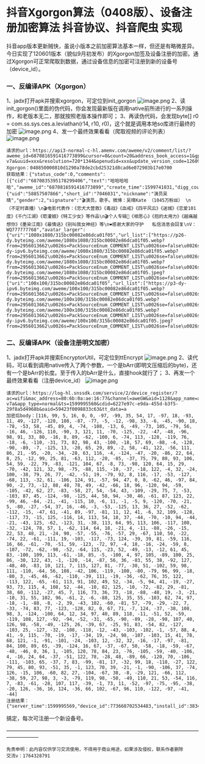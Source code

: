 # 抖音Xgorgon算法（0408版）、设备注册加密算法 抖音协议、抖音爬虫 实现

抖音app版本更新贼快，虽说小版本之前加密算法基本一样，但还是有略微差异。今日实现了120601版本（貌似9月初发布）的Xgorgon加签及设备注册的加密。通过Xgorgon可正常爬取到数据，通过设备信息的加密可注册到新的设备号（device_id）。

### 一、反编译APK（Xgorgon）
1、jadx打开apk并搜索xgorgon，可定位到init_gorgon
![image.png](https://cdn.nlark.com/yuque/0/2020/png/97322/1606958733618-cdfa6939-1148-431d-94e7-5a521b56fd47.png#align=left&display=inline&height=634&name=image.png&originHeight=1268&originWidth=2680&size=592174&status=done&style=none&width=1340)
2、读init_gorgon()里面的伪代码，你会发现最新版在调用native前所进行的一系列操作，和老版本无二，那就按照老版本操作即可；
3、再读伪代码，会发现byte[] r0 = com.ss.sys.ces.a.leviathan(r14, r10, r0)，这个就是调用本地so库进行最终的加密
![image.png](https://cdn.nlark.com/yuque/0/2020/png/97322/1606958745006-e3cf02a5-9495-48be-a64f-27c5897f8fff.png#align=left&display=inline&height=629&name=image.png&originHeight=1258&originWidth=2670&size=653595&status=done&style=none&width=1335)
4、发一个最终效果看看（爬取视频的评论列表）
![image.png](https://cdn.nlark.com/yuque/0/2020/png/97322/1606958756834-0294796f-d1ad-4959-af2a-5cbfccf8d494.png#align=left&display=inline&height=560&name=image.png&originHeight=1120&originWidth=2578&size=462596&status=done&style=none&width=1289)
```
请求的url：https://api3-normal-c-hl.amemv.com/aweme/v2/comment/list/?aweme_id=6870816591416773899&cursor=0&count=20&address_book_access=1&gps_access=1&forward_page_type=1&channel_id=0&city=530100&hotsoon_filtered_count=0&hotsoon_has_more=0&follower_count=0&is_familiar=0&page_source=0&user_avatar_shrink=64_64&storage_type=2&manifest_version_code=120601&_rticket=1599995937170&app_type=normal&iid=xxx&channel=aweGW&device_type=Redmi+6A&language=zh&cpu_support64=false&host_abi=armeabi-v7a&uuid=xxx&resolution=720*1344&openudid=xxx&update_version_code=12609900&cdid=xxx&appTheme=dark&os_api=27&mac_address=xxx&dpi=320&oaid=xxx&ac=wifi&device_id=xxx&os_version=8.1.0&version_code=120600&app_name=aweme&version_name=12.6.0&device_brand=xiaomi&ssmix=a&device_platform=android&aid=1128&ts=1599995937
Xgorgon：040850000810d1290a78de2cbd25321d8cad6e072903b17e0700
获取结果：{"status_code":0,"comments":[{"cid":"6870835395178299406","text":"哈哈哈哈哈","aweme_id":"6870816591416773899","create_time":1599741031,"digg_count":379672,"status":1,"user":{"uid":"58857507866","short_id":"7046031","nickname":"演员吴晴","gender":2,"signature":"🎬演员，歌手。微博：吴晴Kate （1045万粉丝） \n（不定时直播）\n🎬电影代表作：《忠犬大营救》《毒战》《血戒》《四平风云》《迷城》《恋爱101度》《千门江湖》《荀灌娘》《特工少女》等作品\n🎬个人专辑💽《相思心》《抱的太用力》《越痛越想你》《墨染江南》《最情话》《别叫我女神经》等\n❤️感谢大家的守护   私信消息会回复\nV：WQ777777768","avatar_larger":{"uri":"1080x1080/315bc00082e86dca01f05","url_list":["https://p26-dy.byteimg.com/aweme/1080x1080/315bc00082e86dca01f05.webp?from=2956013662\u0026s=PackSourceEnum_COMMENT_LIST\u0026se=false\u0026sh=\u0026sc=avatar\u0026l=202009131919050100280680780B463AF3","https://p1-dy-ipv6.byteimg.com/aweme/1080x1080/315bc00082e86dca01f05.webp?from=2956013662\u0026s=PackSourceEnum_COMMENT_LIST\u0026se=false\u0026sh=\u0026sc=avatar\u0026l=202009131919050100280680780B463AF3","https://p29-dy.byteimg.com/aweme/1080x1080/315bc00082e86dca01f05.webp?from=2956013662\u0026s=PackSourceEnum_COMMENT_LIST\u0026se=false\u0026sh=\u0026sc=avatar\u0026l=202009131919050100280680780B463AF3","https://p26-dy.byteimg.com/aweme/1080x1080/315bc00082e86dca01f05.jpeg?from=2956013662\u0026s=PackSourceEnum_COMMENT_LIST\u0026se=false\u0026sh=\u0026sc=avatar\u0026l=202009131919050100280680780B463AF3"],"width":720,"height":720},"avatar_thumb":{"uri":"100x100/315bc00082e86dca01f05","url_list":["https://p3-dy-ipv6.byteimg.com/aweme/100x100/315bc00082e86dca01f05.webp?from=2956013662\u0026s=PackSourceEnum_COMMENT_LIST\u0026se=false\u0026sh=\u0026sc=avatar\u0026l=202009131919050100280680780B463AF3","https://p29-dy.byteimg.com/aweme/100x100/315bc00082e86dca01f05.webp?from=2956013662\u0026s=PackSourceEnum_COMMENT_LIST\u0026se=false\u0026sh=\u0026sc=avatar\u0026l=202009131919050100280680780B463AF3","https://p26-dy.byteimg.com/aweme/100x100/315bc00082e86dca01f05.webp?from=2956013662\u0026s=PackSourceEnum_COMMENT_LIST\u0026se=false\u0026sh=\u0026sc=avatar\u0026l=202009131919050100280680780B463AF3","https://p3-dy-ipv6.byteimg.com/aweme/100x100/315bc00082e86dca01f05.jpeg?from=2956013662\u0026s=PackSourceEnum_COMMENT_LIST\u0026se=false\u0026sh=\u0026sc=avatar\u0026l=202009131919050100280680780B463AF3"],"width":720,"height":720},"avatar_medium":
```

### 二、反编译APK（设备注册明文加密）
1、jadx打开apk并搜索EncryptorUtil，可定位到ttEncrypt
![image.png](https://cdn.nlark.com/yuque/0/2020/png/97322/1606958783798-3f88da1c-0535-4b4f-983e-f852e5b992e9.png#align=left&display=inline&height=635&name=image.png&originHeight=1270&originWidth=2660&size=499345&status=done&style=none&width=1330)
2、读代码，可以看到调用native传入了两个参数，一个是bArr(即明文压缩后的byte)，还有一个是bArr的长度。至于传入的bArr是什么，直接hook就行了；
3、再发一个最终效果看看（注册device_id）
![image.png](https://cdn.nlark.com/yuque/0/2020/png/97322/1606958796779-a8db4978-552d-41eb-975d-c10289304e9b.png#align=left&display=inline&height=455&name=image.png&originHeight=910&originWidth=2058&size=359865&status=done&style=none&width=1029)
```
请求的url：https://log-hl.snssdk.com/service/2/device_register/?ac=wifi&mac_address=80:6b:0a:ae:16:77&channel=aweGW&aid=1128&app_name=aweme&version_code=120000&version_name=12.0.0&device_platform=android&ssmix=a&device_type=Redmi+6A&device_brand=xiaomi&language=zh&os_api=27&os_version=8.1.0&uuid=867986272266552&openudid=086ea119dc4c389e&manifest_version_code=120001&resolution=720*1344&dpi=320&update_version_code=12009900&_rticket=1599995560251&storage_type=2&appTheme=dark&cpu_support64=false&host_abi=armeabi-v7a&app_type=normal&ts=1599995560&cdid=6227e97c-e9da-455d-b3f5-29f8a5d4968b&oaid=59423f0098833c63&tt_data=a
加密后body：[116, 99, 5, 16, 0, 0, -97, -99, 35, 54, 17, -97, 18, -93, 11, 49, -127, -128, 108, -87, -77, -5, -12, -98, 33, -6, -45, -90, 18, -78, -53, 58, -45, 89, 4, -74, -108, -13, 6, -49, -73, 105, -79, 56, -16, 46, -126, 110, -90, 3, 121, 11, -70, -125, -22, -47, -48, -96, 98, 91, 33, 80, -16, 8, 89, -62, -100, 6, -74, 113, -128, -119, 76, -18, -6, -110, -31, 73, 82, 98, 43, -100, -18, 57, 69, -88, -4, -128, -90, -89, -7, -125, 13, -20, 65, 29, 89, -2, 58, -41, 122, -56, 111, 86, 21, -95, -20, -34, -28, 63, 116, -4, -124, -47, -20, -86, 22, 64, 8, 25, -12, 99, 25, 81, -63, 112, -20, -85, -37, 75, 79, 80, 93, 106, 54, 59, -22, 79, -83, -121, 104, 67, -8, 73, -98, 120, 64, 15, 29, -70, -42, 121, 32, 98, -75, -88, 115, -10, -37, -18, 122, -4, 32, -24, 100, -38, 79, 26, 77, -42, -51, 19, -79, 92, 8, 116, -17, -53, -127, -68, 113, -32, 61, -106, 124, 91, -57, 94, 47, 0, 8, -62, 46, -97, 84, 90, -2, 73, -12, 88, 48, 78, 49, -42, -66, 18, 96, -120, 94, -59, -105, -42, 62, 27, -83, -58, 27, 54, -54, 43, -109, -29, 75, 7, -53, -103, 87, 45, -124, -98, -125, 44, 58, 94, -30, 46, -61, 87, 123, 22, -99, 46, -84, -21, -41, -115, 10, -6, 11, -1, -5, 9, -120, -70, -21, 5, -80, -27, -54, 37, 16, -46, -3, -53, -125, 13, 36, 27, -52, -62, -112, -15, -47, 61, -41, 89, -97, -81, 11, 12, 41, -6, 32, 109, -128, -117, 73, -15, 125, -116, 14, 113, 54, 18, 37, -44, -70, -10, 94, -44, -21, -43, 125, -62, -123, 31, -38, 113, 64, 95, 113, 106, -117, 100, -32, -124, 78, 57, 1, -62, 114, 64, 18, -21, 4, -11, -88, -26, -15, 22, 53, 48, 21, -24, 90, -57, -55, -76, -57, 29, -67, 110, 50, -22, -74, 22, -61, -111, 19, -103, -117, -73, 124, -39, 39, 81, -59, 116, 16, 66, -61, -70, -51, 59, -123, -72, 97, -4, 18, -16, -24, -59, 8, -107, -72, -62, -98, -52, -64, 115, -23, 52, -49, -13, -12, 61, 45, 83, -100, 109, 113, -61, -18, 85, -5, -100, 4, 97, 105, -89, 100, 25, 86, -30, 122, 43, -1, -120, -14, -87, 56, 36, -83, 55, 38, -92, 127, -48, 40, -83, 10, 121, 7, 115, 127, 81, -77, -30, 51, -102, 59, 98, 111, -110, -64, 56, 108, -42, 106, -119, -100, -80, -79, 96, 99, -18, -80, 3, -45, 46, -62, -110, -39, 111, -19, -36, -62, 76, 35, 122, -113, 122, -65, -61, 113, 91, 102, 49, 52, -34, -5, 94, 41, -19, -27, 93, 73, 115, 4, 108, 52, -44, -10, 82, 125, -10, -72, -82, 29, -81, 38, 60, -112, -27, 45, 7, 116, 73, 36, 73, -18, -88, -48, 19, -3, -21, -10, 31, 55, 102, 96, -61, 2, -6, -88, 125, 35, 55, -103, 62, 74, 97, -18, -1, -88, -8, -2, 39, -43, 102, -60, -81, 57, -79, -29, -22, 7, -33, -74, 83, 77, -123, -128, 82, 0, 67, 71, -7, 124, -37, -38, 108, 98, 3, -124, -100, 64, 12, 34, 97, 40, 89, 118, -11, -51, 52, -59, -119, 108, 127, -92, -94, -52, -31, -65, -90, -89, -28, -98, 107, 40, 126, 98, -58, -49, -125, 26, -39, 67, -25, 91, 83, -54, 82, -127, -103, 25, -127, -32, -108, -118, -12, -43, -103, -102, -1, -57, 88, 4, 41, -9, 115, -70, -19, -17, -34, 19, -24, 98, -107, -103, 15, 41, 78, 68, 121, -1, -91, -101, -24, -103, 12, -32, 32, -16, -17, -97, -81, 84, 100, 89, 65, -39, -124, 16, 67, -37, -67, 50, -58, -18, -59, -67, -48, -46, 0, 36, 1, -105, 120, 78, 84, 23, -76, -105, -59, -40, -106, 4, -16, 24, 64, -37, -51, 122, 78, -28, 48, -89, 66, -120, 70, -106, -111, -103, 65, -37, 7, 83, -99, -81, 17, -32, 99, 18, -118, -27, 122, 79, 45, 80, 93, -51, 35, -1, 123, 70, 39, -21, -1, -90, -106, 37, -74, 126, -15, 106, -60, 82, 27, -104, -67, 38, -8, -29, 121, -66, 112, -38, 59, 27, 98, 3, -3, -79, 119, 98, -50, -49, 110, 21, 53, -54, 116, 7, -83, -61, -28, 107, 117, -39, -1, 73, 11, -52, -97, -75, -95, -38, -20, 126, -36, 16, 124, -36, 66, 102, -67, 96, 110, -122, -97, -41, -44]
注册结果：{"server_time":1599995569,"device_id":773668702534483,"install_id":3834709470876636,"device_id_str":"773668702534483","install_id_str":"3834709470876636","new_user":1}
```
搞定，每次可注册一个新设备号。


——————————————————————————————————————————

```
免责申明：此内容仅供学习交流使用，不得用于商业用途，如果涉及侵权，联系作者删除
交流v：1764328791
```

